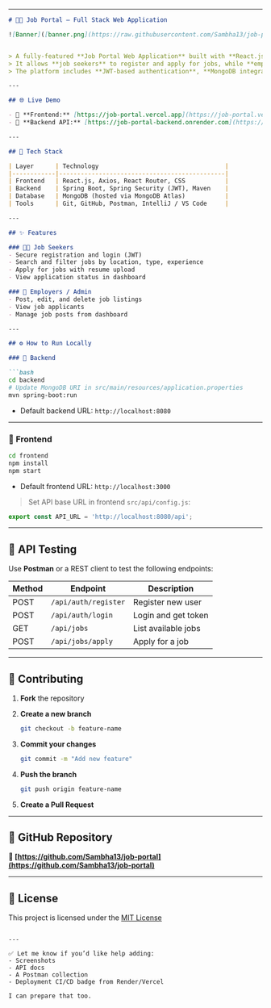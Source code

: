

---



````markdown
# 🧑‍💼 Job Portal – Full Stack Web Application

![Banner]([banner.png](https://raw.githubusercontent.com/Sambha13/job-portal/master/banner.png))


> A fully-featured **Job Portal Web Application** built with **React.js**, **Spring Boot**, and **MongoDB**.  
> It allows **job seekers** to register and apply for jobs, while **employers** can post and manage job openings.  
> The platform includes **JWT-based authentication**, **MongoDB integration**, and a modern, responsive UI.

---

## 🌐 Live Demo

- 🔹 **Frontend:** [https://job-portal.vercel.app](https://job-portal.vercel.app)  
- 🔹 **Backend API:** [https://job-portal-backend.onrender.com](https://job-portal-backend.onrender.com)

---

## 🚀 Tech Stack

| Layer      | Technology                                   |
|------------|----------------------------------------------|
| Frontend   | React.js, Axios, React Router, CSS           |
| Backend    | Spring Boot, Spring Security (JWT), Maven    |
| Database   | MongoDB (hosted via MongoDB Atlas)           |
| Tools      | Git, GitHub, Postman, IntelliJ / VS Code     |

---

## ✨ Features

### 👨‍💼 Job Seekers
- Secure registration and login (JWT)
- Search and filter jobs by location, type, experience
- Apply for jobs with resume upload
- View application status in dashboard

### 🏢 Employers / Admin
- Post, edit, and delete job listings
- View job applicants
- Manage job posts from dashboard

---

## ⚙️ How to Run Locally

### 🔧 Backend

```bash
cd backend
# Update MongoDB URI in src/main/resources/application.properties
mvn spring-boot:run
````

* Default backend URL: `http://localhost:8080`

---

### 🔧 Frontend

```bash
cd frontend
npm install
npm start
```

* Default frontend URL: `http://localhost:3000`

> Set API base URL in frontend `src/api/config.js`:

```js
export const API_URL = 'http://localhost:8080/api';
```

---

## 🧪 API Testing

Use **Postman** or a REST client to test the following endpoints:

| Method | Endpoint             | Description         |
| ------ | -------------------- | ------------------- |
| POST   | `/api/auth/register` | Register new user   |
| POST   | `/api/auth/login`    | Login and get token |
| GET    | `/api/jobs`          | List available jobs |
| POST   | `/api/jobs/apply`    | Apply for a job     |

---

## 🤝 Contributing

1. **Fork** the repository
2. **Create a new branch**

   ```bash
   git checkout -b feature-name
   ```
3. **Commit your changes**

   ```bash
   git commit -m "Add new feature"
   ```
4. **Push the branch**

   ```bash
   git push origin feature-name
   ```
5. **Create a Pull Request**

---

## 📎 GitHub Repository

**🔗 [https://github.com/Sambha13/job-portal](https://github.com/Sambha13/job-portal)**

---

## 📜 License

This project is licensed under the [MIT License](LICENSE)

```

---

✅ Let me know if you’d like help adding:
- Screenshots  
- API docs  
- A Postman collection  
- Deployment CI/CD badge from Render/Vercel

I can prepare that too.
```
